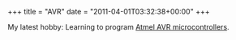 +++
title = "AVR"
date = "2011-04-01T03:32:38+00:00"
+++

My latest hobby: Learning to program <a href="http://en.wikipedia.org/wiki/Atmel_AVR">Atmel AVR microcontrollers</a>.
			